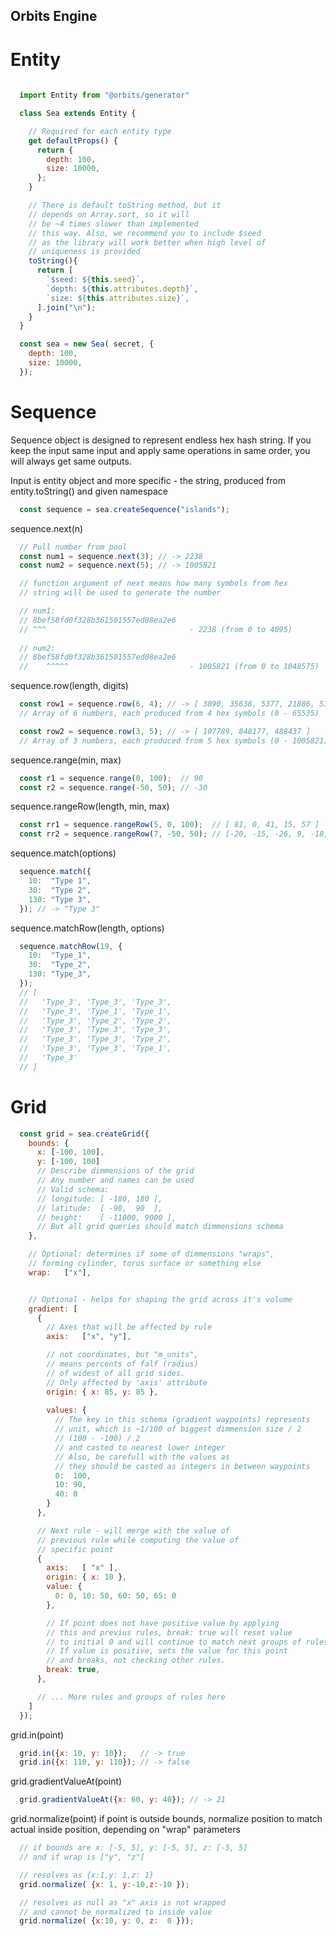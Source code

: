 ## Orbits Engine


# Entity
```javascript
  
  import Entity from "@orbits/generator"

  class Sea extends Entity {

    // Required for each entity type
    get defaultProps() {
      return {
        depth: 100,
        size: 10000,
      };
    }

    // There is default toString method, but it
    // depends on Array.sort, so it will
    // be ~4 times slower than implemented
    // this way. Also, we recommend you to include $seed
    // as the library will work better when high level of
    // uniqueness is provided
    toString(){
      return [
        `$seed: ${this.seed}`,
        `depth: ${this.attributes.depth}`,
        `size: ${this.attributes.size}`,
      ].join("\n");
    }
  }

  const sea = new Sea( secret, {
    depth: 100,
    size: 10000,
  });

```

# Sequence

Sequence object is designed to represent endless hex hash string. If you keep the input same input and apply same operations in same
order, you will always get same outputs.


Input is entity object and more specific - the string, produced from entity.toString() and given namespace


```javascript
  const sequence = sea.createSequence("islands");
```

sequence.next(n)
```javascript
  // Pull number from pool
  const num1 = sequence.next(3); // -> 2238
  const num2 = sequence.next(5); // -> 1005821

  // function argument of next means how many symbols from hex 
  // string will be used to generate the number

  // num1:
  // 8bef58fd0f328b361501557ed08ea2e6
  // ^^^                                - 2238 (from 0 to 4095)
  
  // num2:
  // 8bef58fd0f328b361501557ed08ea2e6
  //    ^^^^^                           - 1005821 (from 0 to 1048575)
```


sequence.row(length, digits)
```javascript
  const row1 = sequence.row(6, 4); // -> [ 3890, 35638, 5377, 21886, 53390, 41702 ]
  // Array of 6 numbers, each produced from 4 hex symbols (0 - 65535)

  const row2 = sequence.row(3, 5); // -> [ 107789, 848177, 488437 ]
  // Array of 3 numbers, each produced from 5 hex symbols (0 - 1005821)
```

sequence.range(min, max)
```javascript
  const r1 = sequence.range(0, 100);  // 90
  const r2 = sequence.range(-50, 50); // -30
```

sequence.rangeRow(length, min, max)
```javascript
  const rr1 = sequence.rangeRow(5, 0, 100);  // [ 81, 0, 41, 15, 57 ]
  const rr2 = sequence.rangeRow(7, -50, 50); // [-20, -15, -26, 9, -18, -48, -11 ]
```


sequence.match(options)
```javascript
  sequence.match({
    10:  "Type 1",
    30:  "Type 2",
    130: "Type 3",
  }); // -> "Type 3"
```

sequence.matchRow(length, options)
```javascript
  sequence.matchRow(19, {
    10:  "Type_1",
    30:  "Type_2",
    130: "Type_3",
  });
  // [
  //   'Type_3', 'Type_3', 'Type_3',
  //   'Type_3', 'Type_1', 'Type_1',
  //   'Type_3', 'Type_2', 'Type_2',
  //   'Type_3', 'Type_3', 'Type_3',
  //   'Type_3', 'Type_3', 'Type_2',
  //   'Type_3', 'Type_3', 'Type_1',
  //   'Type_3'
  // ]
```




# Grid
```javascript
  const grid = sea.createGrid({
    bounds: {
      x: [-100, 100],
      y: [-100, 100]
      // Describe dimmensions of the grid
      // Any number and names can be used
      // Valid schema:
      // longitude: [ -180, 180 ],
      // latitude:  [ -90,  90  ],
      // height:    [ -11000, 9000 ],
      // But all grid queries should match dimmensions schema
    },

    // Optional: determines if some of dimmensions "wraps",
    // forming cylinder, torus surface or something else
    wrap:   ["x"],


    // Optional - helps for shaping the grid across it's volume
    gradient: [
      {
        // Axes that will be affected by rule
        axis:   ["x", "y"],

        // not coordinates, but "m_units",
        // means percents of falf (radius)
        // of widest of all grid sides.
        // Only affected by 'axis' attribute
        origin: { x: 85, y: 85 },
        
        values: {
          // The key in this schema (gradient waypoints) represents
          // unit, which is ~1/100 of biggest dimmension size / 2
          // (100 - -100) / 2
          // and casted to nearest lower integer
          // Also, be carefull with the values as
          // they should be casted as integers in between waypoints
          0:  100,
          10: 90,
          40: 0
        }
      },

      // Next rule - will merge with the value of 
      // previous rule while computing the value of
      // specific point
      {
        axis:   [ "x" ],
        origin: { x: 10 },
        value: {
          0: 0, 10: 50, 60: 50, 65: 0 
        },

        // If point does not have positive value by applying
        // this and previus rules, break: true will reset value
        // to initial 0 and will continue to match next groups of rules.
        // If value is positive, sets the value for this point
        // and breaks, not checking other rules.
        break: true, 
      },

      // ... More rules and groups of rules here
    ]
  });
```


grid.in(point)
```javascript
  grid.in({x: 10, y: 10});   // -> true
  grid.in({x: 110, y: 110}); // -> false
```


grid.gradientValueAt(point)
```javascript
  grid.gradientValueAt({x: 60, y: 40}); // -> 21
```

grid.normalize(point)
if point is outside bounds, normalize position to match
actual inside position, depending on "wrap" parameters
```javascript
  // if bounds are x: [-5, 5], y: [-5, 5], z: [-5, 5]
  // and if wrap is ["y", "z"]

  // resolves as {x:1,y: 1,z: 1}
  grid.normalize( {x: 1, y:-10,z:-10 });

  // resolves as null as "x" axis is not wrapped
  // and cannot be normalized to inside value
  grid.normalize( {x:10, y: 0, z:  0 }));
```